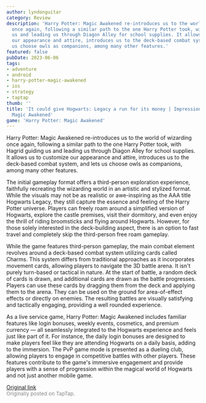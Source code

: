 ```yaml
---
author: lyndonguitar
category: Review
description: 'Harry Potter: Magic Awakened re-introduces us to the world of wizarding
  once again, following a similar path to the one Harry Potter took, with Hagrid guiding
  us and leading us through Diagon Alley for school supplies. It allows us to customize
  our appearance and attire, introduces us to the deck-based combat system, and lets
  us choose owls as companions, among many other features.'
featured: false
pubDate: 2023-06-06
tags:
- adventure
- android
- harry-potter-magic-awakened
- ios
- strategy
- taptap
thumb: ''
title: 'It could give Hogwarts: Legacy a run for its money | Impressions - Harry Potter:
  Magic Awakened'
game: 'Harry Potter: Magic Awakened'
---
```

Harry Potter: Magic Awakened re-introduces us to the world of wizarding once again, following a similar path to the one Harry Potter took, with Hagrid guiding us and leading us through Diagon Alley for school supplies. It allows us to customize our appearance and attire, introduces us to the deck-based combat system, and lets us choose owls as companions, among many other features.

The initial gameplay format offers a third-person exploration experience, faithfully recreating the wizarding world in an artistic and stylized format. While the visuals may not be as realistic or awe-inspiring as the AAA title Hogwarts Legacy, they still capture the essence and feeling of the Harry Potter universe. Players can freely roam around a simplified version of Hogwarts, explore the castle premises, visit their dormitory, and even enjoy the thrill of riding broomsticks and flying around Hogwarts. However, for those solely interested in the deck-building aspect, there is an option to fast travel and completely skip the third-person free roam gameplay.

While the game features third-person gameplay, the main combat element revolves around a deck-based combat system utilizing cards called Charms. This system differs from traditional approaches as it incorporates movement cards, allowing players to navigate the 3D battle arena. It isn't purely turn-based or tactical in nature. At the start of battle, a random deck of cards is drawn, and additional cards are drawn as the battle progresses. Players can use these cards by dragging them from the deck and applying them to the arena. They can be used on the ground for area-of-effect effects or directly on enemies. The resulting battles are visually satisfying and tactically engaging, providing a well rounded experience.

As a live service game, Harry Potter: Magic Awakened includes familiar features like login bonuses, weekly events, cosmetics, and premium currency — all seamlessly integrated to the Hogwarts experience and feels just like part of it. For instance, the daily login bonuses are designed to make players feel like they are attending Hogwarts on a daily basis, adding to the immersion. The PvP game mode is presented as a dueling club, allowing players to engage in competitive battles with other players. These features contribute to the game's immersive engagement and provide players with a sense of progression within the magical world of Hogwarts and not just another mobile game.

[Original link](https://www.taptap.io/post/5772673)<br><span style="font-size: 0.95em; color: #888;">Originally posted on TapTap.</span>